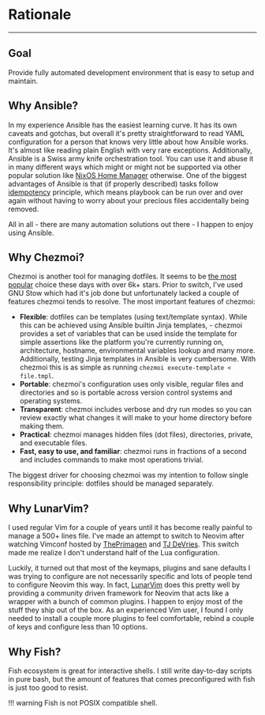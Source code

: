 # Rationale
---

## Goal

Provide fully automated development environment that is easy to setup and
maintain.

## Why Ansible?

In my experience Ansible has the easiest learning curve. It has its own caveats
and gotchas, but overall it's pretty straightforward to read YAML configuration
for a person that knows very little about how Ansible works. It's almost like
reading plain English with very rare exceptions. Additionally, Ansible is a
Swiss army knife orchestration tool. You can use it and abuse it in many
different ways which might or might not be supported via other popular
solution like [NixOS Home Manager](https://nixos.wiki/wiki/Home_Manager)
otherwise. One of the biggest advantages of Ansible is that (if properly
described) tasks follow
[idempotency](https://docs.ansible.com/ansible/latest/reference_appendices/glossary.html#term-Idempotency)
principle, which means playbook can be run over and over again without having to
worry about your precious files accidentally being removed. 

All in all - there are many automation solutions out there - I happen to enjoy
using Ansible.

## Why Chezmoi?

Chezmoi is another tool for managing dotfiles. It seems to be [the most
popular](https://dotfiles.github.io/utilities) choice these days with over 6k+
stars. Prior to switch, I've used GNU Stow which had it's job done but
unfortunately lacked a couple of features chezmoi tends to resolve. The most
important features of chezmoi:

- **Flexible**: dotfiles can be templates (using text/template syntax). While this
  can be achieved using Ansible builtin Jinja templates, - chezmoi provides a
  set of variables that can be used inside the template for simple assertions
  like the platform you're currently running on, architecture, hostname,
  environmental variables lookup and many more. Additionally, testing Jinja
  templates in Ansible is very cumbersome. With chezmoi this is as simple as
  running `chezmoi execute-template < file.tmpl`.
- **Portable**: chezmoi's configuration uses only visible, regular files and
  directories and so is portable across version control systems and operating
  systems.
- **Transparent**: chezmoi includes verbose and dry run modes so you can review
  exactly what changes it will make to your home directory before making them.
- **Practical**: chezmoi manages hidden files (dot files), directories, private, and
  executable files.
- **Fast, easy to use, and familiar**: chezmoi runs in fractions of a second and
  includes commands to make most operations trivial. 

The biggest driver for choosing chezmoi was my intention to follow single
responsibility principle: dotfiles should be managed separately.

## Why LunarVim?

I used regular Vim for a couple of years until it has become really painful to
manage a 500+ lines file. I've made an attempt to switch to Neovim after
watching Vimconf hosted by [ThePrimagen](https://github.com/ThePrimeagen) and
[TJ DeVries](https://github.com/tjdevries). This switch made me realize I don't
understand half of the Lua configuration. 

Luckily, it turned out that most of the keymaps, plugins and sane defaults I was
trying to configure are not necessarily specific and lots of people tend to
configure Neovim this way. In fact,
[LunarVim](https://github.com/LunarVim/LunarVim) does this pretty well by
providing a community driven framework for Neovim that acts like a wrapper with
a bunch of common plugins. I happen to enjoy most of the stuff they ship out of
the box. As an experienced Vim user, I found I only needed to install a couple
more plugins to feel comfortable, rebind a couple of keys and configure less
than 10 options.

## Why Fish?

Fish ecosystem is great for interactive shells. I still write day-to-day scripts
in pure bash, but the amount of features that comes preconfigured with fish is just
too good to resist. 

!!! warning 
    Fish is not POSIX compatible shell.
